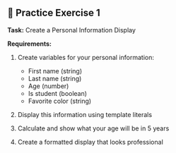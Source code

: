 ## 🎯 Practice Exercise 1

**Task:** Create a Personal Information Display

**Requirements:**
1. Create variables for your personal information:
   - First name (string)
   - Last name (string) 
   - Age (number)
   - Is student (boolean)
   - Favorite color (string)

2. Display this information using template literals
3. Calculate and show what your age will be in 5 years
4. Create a formatted display that looks professional
